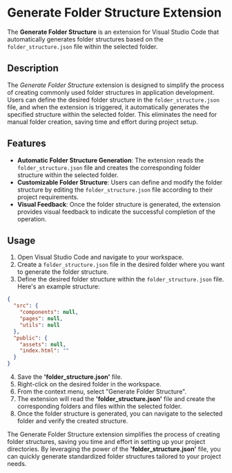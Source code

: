 # Generate Folder Structure Extension

The **Generate Folder Structure** is an extension for Visual Studio Code that automatically generates folder structures based on the `folder_structure.json` file within the selected folder.

## Description

The _Generate Folder Structure_ extension is designed to simplify the process of creating commonly used folder structures in application development. Users can define the desired folder structure in the `folder_structure.json` file, and when the extension is triggered, it automatically generates the specified structure within the selected folder. This eliminates the need for manual folder creation, saving time and effort during project setup.

## Features

- **Automatic Folder Structure Generation**: The extension reads the `folder_structure.json` file and creates the corresponding folder structure within the selected folder.
- **Customizable Folder Structure**: Users can define and modify the folder structure by editing the `folder_structure.json` file according to their project requirements.
- **Visual Feedback**: Once the folder structure is generated, the extension provides visual feedback to indicate the successful completion of the operation.

## Usage

1. Open Visual Studio Code and navigate to your workspace.
2. Create a `folder_structure.json` file in the desired folder where you want to generate the folder structure.
3. Define the desired folder structure within the `folder_structure.json` file. Here's an example structure:

```json
{
  "src": {
    "components": null,
    "pages": null,
    "utils": null
  },
  "public": {
    "assets": null,
    "index.html": ""
  }
}
```

4. Save the **'folder_structure.json'** file.
5. Right-click on the desired folder in the workspace.
6. From the context menu, select "Generate Folder Structure".
7. The extension will read the **'folder_structure.json'** file and create the corresponding folders and files within the selected folder.
8. Once the folder structure is generated, you can navigate to the selected folder and verify the created structure.

The Generate Folder Structure extension simplifies the process of creating folder structures, saving you time and effort in setting up your project directories. By leveraging the power of the **'folder_structure.json'** file, you can quickly generate standardized folder structures tailored to your project needs.
